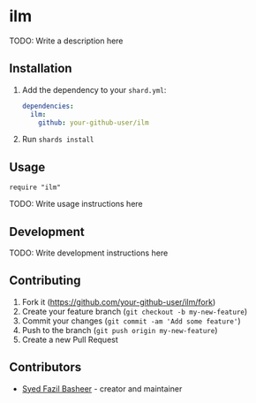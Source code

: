 # ilm

TODO: Write a description here

## Installation

1. Add the dependency to your `shard.yml`:

   ```yaml
   dependencies:
     ilm:
       github: your-github-user/ilm
   ```

2. Run `shards install`

## Usage

```crystal
require "ilm"
```

TODO: Write usage instructions here

## Development

TODO: Write development instructions here

## Contributing

1. Fork it (<https://github.com/your-github-user/ilm/fork>)
2. Create your feature branch (`git checkout -b my-new-feature`)
3. Commit your changes (`git commit -am 'Add some feature'`)
4. Push to the branch (`git push origin my-new-feature`)
5. Create a new Pull Request

## Contributors

- [Syed Fazil Basheer](https://github.com/your-github-user) - creator and maintainer

